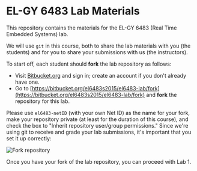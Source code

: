 EL-GY 6483 Lab Materials
====================

This repository contains the materials for the EL-GY 6483 (Real Time Embedded Systems) lab.

We will use `git` in this course, both to share the lab materials with you (the students) and for you to share your submissions with us (the instructors).

To start off, each student should **fork** the lab repository as follows:
 * Visit [Bitbucket.org](https://bitbucket.org/) and sign in; create an account if you don't already have one.
 * Go to [https://bitbucket.org/el6483s2015/el6483-lab/fork](https://bitbucket.org/el6483s2015/el6483-lab/fork) and **fork** the repository for this lab.

  Please use `el6483-netID` (with your own Net ID) as the name for your fork, make your repository private (at least for the duration of this course), and check the box to "Inherit repository user/group permissions." Since we're using git to receive and grade your lab submissions, it's important that you set it up correctly:

 ![Fork repository](http://i.imgur.com/OtUAN0N.png)


Once you have your fork of the lab repository, you can proceed with Lab 1.
